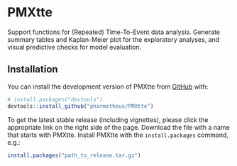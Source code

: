 
<!-- README.md is generated from README.Rmd. Please edit that file -->

# PMXtte

Support functions for (Repeated) Time-To-Event data analysis. Generate
summary tables and Kaplan-Meier plot for the exploratory analyses, and
visual predictive checks for model evaluation.

## Installation

You can install the development version of PMXtte from
[GitHub](https://github.com/) with:

``` r
# install.packages("devtools")
devtools::install_github("pharmetheus/PMXtte")
```

To get the latest stable release (including vignettes), please click the
appropriate link on the right side of the page. Download the file with a
name that starts with PMXtte. Install PMXtte with the `install.packages`
command, e.g.:

``` r
install.packages("path_to_release.tar.gz")
```
